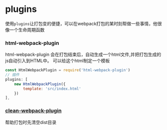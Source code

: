 # plugins
使用`plugins`让打包变的便捷，可以在webpack打包的某时刻帮做一些事情，他很像一个生命周期函数

### html-webpack-plugin

html-webpack-plugin 会在打包结束后，自动生成一个html文件,并把打包生成的js自动引入到HTML中。
可以给这个html制定一个模板
```js
const HtmlWebpackPlugin = require('html-webpack-plugin')
// 插件
plugins: [
    new HtmlWebpackPlugin({
        template: 'src/index.html'
    })
],
```

### [clean-webpack-plugin](https://github.com/johnagan/clean-webpack-plugin)
帮助打包时先清空dist目录
